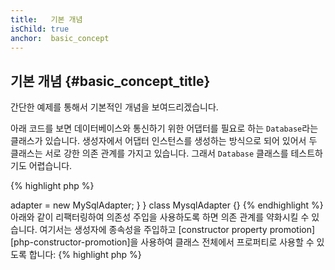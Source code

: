 ```yaml
---
title:   기본 개념
isChild: true
anchor:  basic_concept
---
```


## 기본 개념 {#basic_concept_title}

간단한 예제를 통해서 기본적인 개념을 보여드리겠습니다.

아래 코드를 보면 데이터베이스와 통신하기 위한 어댑터를 필요로 하는 `Database`라는 클래스가 있습니다. 생성자에서 어댑터
인스턴스를 생성하는 방식으로 되어 있어서 두 클래스는 서로 강한 의존 관계를 가지고 있습니다. 그래서 `Database` 클래스를
테스트하기도 어렵습니다.

{% highlight php %}
<?php
namespace Database;

class Database
{
    protected $adapter;

    public function __construct()
    {
        $this->adapter = new MySqlAdapter;
    }
}

class MysqlAdapter {}
{% endhighlight %}

아래와 같이 리팩터링하여 의존성 주입을 사용하도록 하면 의존 관계를 약화시킬 수 있습니다.
여기서는 생성자에 종속성을 주입하고 [constructor property promotion][php-constructor-promotion]을 사용하여 클래스 전체에서 프로퍼티로 사용할 수 있도록 합니다:

{% highlight php %}
<?php
namespace Database;

class Database
{
    public function __construct(protected MySqlAdapter $adapter)
    {
    }
}

class MysqlAdapter {}
{% endhighlight %}

이제 `Database`는 내부에서 직접 의존 관계에 있는 클래스 인스턴스를 생성하지 않고, 외부에서 전달받게 되었습니다. 어댑터
인스턴스를 인자로 전달받는 메소드를 만들어서 해당 어댑터를 사용하도록 설정하는 방식을 적용하거나, `$adapter`
프로퍼티를 `public` 으로 만들어서 프로퍼티를 직접 설정하게 할 수도 있을 것입니다.

[php-constructor-promotion]: https://www.php.net/manual/en/language.oop5.decon.php#language.oop5.decon.constructor.promotion